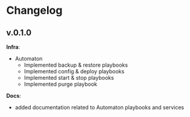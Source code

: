# Changelog

## v.0.1.0

**Infra**:

- Automaton
  - Implemented backup & restore playbooks
  - Implemented config & deploy playbooks
  - Implemented start & stop playbooks
  - Implemented purge playbook

**Docs**:

- added documentation related to Automaton playbooks and services
